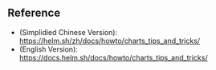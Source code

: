 ## Reference
- (Simplidied Chinese Version): https://helm.sh/zh/docs/howto/charts_tips_and_tricks/
- (English Version): https://docs.helm.sh/docs/howto/charts_tips_and_tricks/
